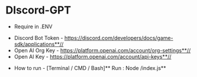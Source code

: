 # DIscord-GPT

- Require in .ENV

* Discord Bot Token - https://discord.com/developers/docs/game-sdk/applications**//
* Open AI Org Key - https://platform.openai.com/account/org-settings**//
* Open AI Key - https://platform.openai.com/account/api-keys**//

- How to run - [Terminal / CMD / Bash]**
Run : Node /index.js**


